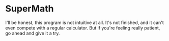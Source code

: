 # SuperMath
I'll be honest, this program is not intuitive at all. It's not finished, and it can't even compete with a regular calculator. But if you're feeling really patient, go ahead and give it a try.

